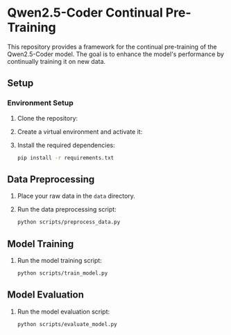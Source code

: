 # Qwen2.5-Coder Continual Pre-Training

This repository provides a framework for the continual pre-training of the Qwen2.5-Coder model. The goal is to enhance the model's performance by continually training it on new data.

## Setup

### Environment Setup

1. Clone the repository:

2. Create a virtual environment and activate it:

3. Install the required dependencies:
    ```bash
    pip install -r requirements.txt
    ```

## Data Preprocessing

1. Place your raw data in the `data` directory.

2. Run the data preprocessing script:
    ```bash
    python scripts/preprocess_data.py
    ```

## Model Training

1. Run the model training script:
    ```bash
    python scripts/train_model.py
    ```

## Model Evaluation

1. Run the model evaluation script:
    ```bash
    python scripts/evaluate_model.py
    ```
